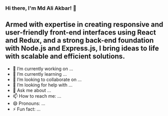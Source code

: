 ### Hi there, I'm Md Ali Akbar! 👋
 Armed with expertise in creating responsive and user-friendly front-end interfaces using React and Redux, and a strong back-end foundation with Node.js and Express.js, I bring ideas to 
 life with scalable and efficient solutions.  
---
- 🔭 I’m currently working on ...
- 🌱 I’m currently learning ...
- 👯 I’m looking to collaborate on ...
- 🤔 I’m looking for help with ...
- 💬 Ask me about ...
- 📫 How to reach me: ...
- 😄 Pronouns: ...
- ⚡ Fun fact: ...

